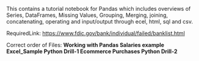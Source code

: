 This contains a tutorial notebook for Pandas which includes overviews of Series, DataFrames, Missing Values, Grouping,
Merging, joining, concatenating, operating and input/output through ecel, html, sql and csv.

RequiredLink: https://www.fdic.gov/bank/individual/failed/banklist.html

Correct order of Files:
**Working with Pandas
Salaries
example
Excel_Sample
Python Drill-1
Ecommerce Purchases
Python Drill-2**

